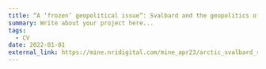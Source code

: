 ```yaml
---
title: “A ‘frozen’ geopolitical issue”: Svalbard and the geopolitics of Arctic mining
summary: Write about your project here...
tags:
  - CV
date: 2022-01-01
external_link: https://mine.nridigital.com/mine_apr23/arctic_svalbard_russia_mining
---
```

